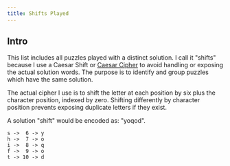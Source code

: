 ```yaml
---
title: Shifts Played
---
```


## Intro 

This list includes all puzzles played with a distinct solution. I call it "shifts" because I use a Caesar Shift or [Caesar Cipher](https://en.wikipedia.org/wiki/Caesar_cipher) to avoid handling or exposing the actual solution words. The purpose is to identify and group puzzles which have the same solution. 

The actual cipher I use is to shift the letter at each position by six plus the character position, indexed by zero. Shifting differently by character position prevents exposing duplicate letters if they exist. 

A solution "shift" would be encoded as: "yoqod". 

```
s ->  6 -> y
h ->  7 -> o
i ->  8 -> q
f ->  9 -> o
t -> 10 -> d
```